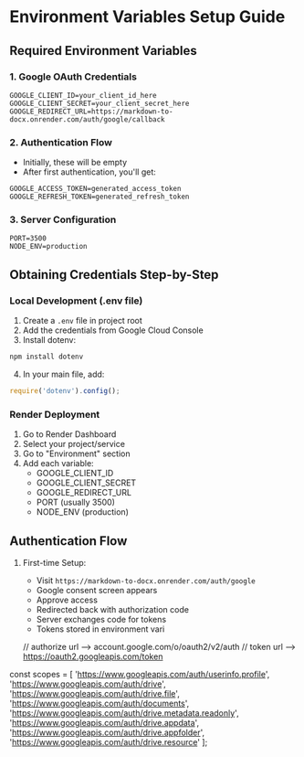 # Environment Variables Setup Guide

## Required Environment Variables

### 1. Google OAuth Credentials
```plaintext
GOOGLE_CLIENT_ID=your_client_id_here
GOOGLE_CLIENT_SECRET=your_client_secret_here
GOOGLE_REDIRECT_URL=https://markdown-to-docx.onrender.com/auth/google/callback
```

### 2. Authentication Flow
- Initially, these will be empty
- After first authentication, you'll get:
```plaintext
GOOGLE_ACCESS_TOKEN=generated_access_token
GOOGLE_REFRESH_TOKEN=generated_refresh_token
```

### 3. Server Configuration
```plaintext
PORT=3500
NODE_ENV=production
```

## Obtaining Credentials Step-by-Step

### Local Development (.env file)
1. Create a `.env` file in project root
2. Add the credentials from Google Cloud Console
3. Install dotenv:
```bash
npm install dotenv
```
4. In your main file, add:
```javascript
require('dotenv').config();
```

### Render Deployment
1. Go to Render Dashboard
2. Select your project/service
3. Go to "Environment" section
4. Add each variable:
   - GOOGLE_CLIENT_ID
   - GOOGLE_CLIENT_SECRET
   - GOOGLE_REDIRECT_URL
   - PORT (usually 3500)
   - NODE_ENV (production)

## Authentication Flow
1. First-time Setup:
   - Visit `https://markdown-to-docx.onrender.com/auth/google`
   - Google consent screen appears
   - Approve access
   - Redirected back with authorization code
   - Server exchanges code for tokens
   - Tokens stored in environment vari

   // authorize url --> account.google.com/o/oauth2/v2/auth
// token url --> https://oauth2.googleapis.com/token

const scopes = [
'https://www.googleapis.com/auth/userinfo.profile',
'https://www.googleapis.com/auth/drive',
'https://www.googleapis.com/auth/drive.file',
'https://www.googleapis.com/auth/documents',
'https://www.googleapis.com/auth/drive.metadata.readonly',
'https://www.googleapis.com/auth/drive.appdata',
'https://www.googleapis.com/auth/drive.appfolder',
'https://www.googleapis.com/auth/drive.resource'
];